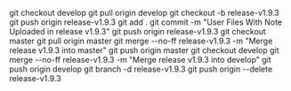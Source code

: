git checkout develop
git pull origin develop
git checkout -b release-v1.9.3
git push origin release-v1.9.3
git add .
git commit -m "User Files With Note Uploaded in release v1.9.3"
git push origin release-v1.9.3
git checkout master
git pull origin master
git merge --no-ff release-v1.9.3 -m "Merge release v1.9.3 into master"
git push origin master
git checkout develop
git merge --no-ff release-v1.9.3 -m "Merge release v1.9.3 into develop"
git push origin develop
git branch -d release-v1.9.3
git push origin --delete release-v1.9.3
